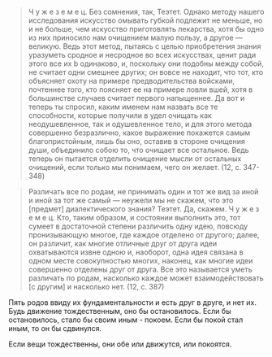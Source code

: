 >Ч у ж е з е м е ц. Без сомнения, так, Теэтет. Однако методу нашего исследования искусство омывать губкой подлежит не меньше, но и не больше, чем искусство приготовлять лекарства, хотя бы одно из них приносило нам очищением малую пользу, а другое — великую. Ведь этот метод, пытаясь с целью приобретения знания уразуметь сродное и несродное во всех искусствах, ценит ради этого все их b одинаково, и, поскольку они подобны между собой, не считает одни смешнее других; он вовсе не находит, что тот, кто объясняет охоту на примере предводительства войсками, почтеннее того, кто поясняет ее на примере ловли вшей, хотя в большинстве случаев считает первого напыщеннее. Да вот и теперь ты спросил, каким именем нам назвать все те способности, которые получили в удел очищать как неодушевленное, так и одушевленное тело, и для этого метода совершенно безразлично, какое выражение покажется самым благопристойным, лишь бы оно, оставив в стороне очищения души, объединило собою то, что очищает все остальное. Ведь теперь он пытается отделить очищение мысли от остальных очищений, если только мы понимаем, чего он желает. (12, c. 347-348)

>Различать все по родам, не принимать один и тот же вид за иной и иной за тот же самый — неужели мы не скажем, что это [предмет] диалектического знания?
>Teэтет. Да, скажем.
>Ч у ж е з е м е ц. Кто, таким образом, и состоянии выполнить это, тот сумеет в достаточной степени различить одну идею, повсюду пронизывающую многое, где каждое отделено от другого; далее, он различит, как многие отличные друг от друга идеи охватываются извне одною и, наоборот, одна идея связана в одном месте совокупностью многих, наконец, как многие идеи совершенно отделены друг от друга. Все это называется уметь различать по родам, насколько каждое может взаимодействовать [с другим] и насколько нет. (12, с. 387)

Пять родов ввиду их фундаментальности и есть друг в друге, и нет их. 
Будь движение тождественным, оно бы остановилось. Если бы остановилось, стало бы своим иным - покоем. Если бы покой стал иным, то он бы сдвинулся. 

Если вещи тождественны, они обе или движутся, или покоятся. 